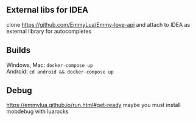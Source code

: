 ## External libs for IDEA
clone https://github.com/EmmyLua/Emmy-love-api and attach to IDEA 
    as external library for autocompletes
    
## Builds
Windows, Mac: `docker-compose up` \
Android: `cd android && docker-compose up`

## Debug
https://emmylua.github.io/run.html#get-ready
maybe you must install mobdebug with luarocks 